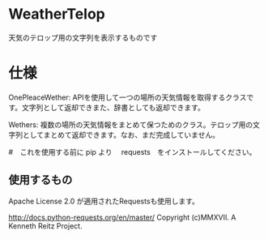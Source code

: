 # WeatherTelop
天気のテロップ用の文字列を表示するものです

# 仕様
OnePleaceWether: APIを使用して一つの場所の天気情報を取得するクラスです。文字列として返却できまた、辞書としても返却できます。

Wethers: 複数の場所の天気情報をまとめて保つためのクラス。テロップ用の文字列としてまとめて返却できます。なお、まだ完成していません。

#　これを使用する前に
pip より　 requests　をインストールしてください。

## 使用するもの

Apache License 2.0 が適用されたRequestsも使用します。

http://docs.python-requests.org/en/master/ Copyright (c)MMXVII. A Kenneth Reitz Project.

